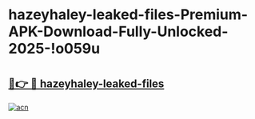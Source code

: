 # hazeyhaley-leaked-files-Premium-APK-Download-Fully-Unlocked-2025-!o059u

# <h2><a href="https://udflxe.esa.edu.pl?title=hazeyhaley-leaked-files&ref=o059u">🔗👉 🔴 hazeyhaley-leaked-files</a></h2>

[![acn](https://github.com/user-attachments/assets/0f9c940e-d8b0-45ae-aac7-cd30a18b3e1c)](https://udflxe.esa.edu.pl?title=hazeyhaley-leaked-files&ref=o059u)

